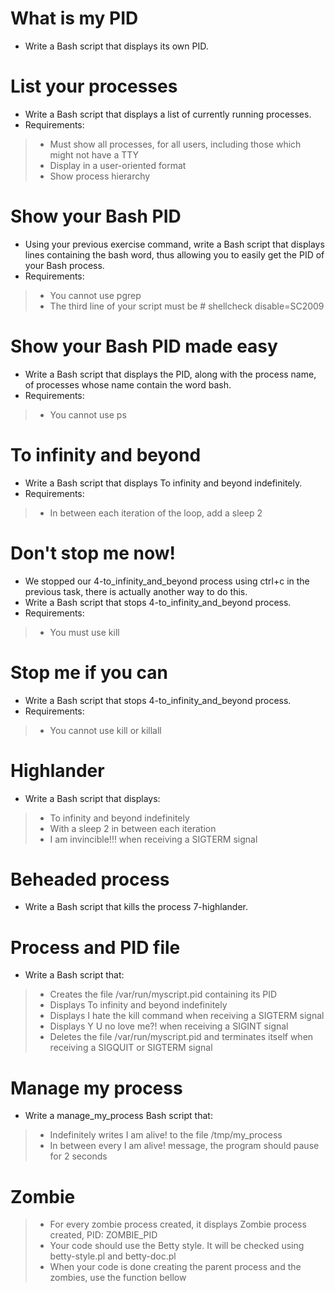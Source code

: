 # What is my PID
* Write a Bash script that displays its own PID.

#  List your processes
* Write a Bash script that displays a list of currently running processes.
* Requirements:
> * Must show all processes, for all users, including those which might not have a TTY
> * Display in a user-oriented format
> * Show process hierarchy

# Show your Bash PID
* Using your previous exercise command, write a Bash script that displays lines containing the bash word, thus allowing you to easily get the PID of your Bash process.
* Requirements:
> * You cannot use pgrep
> * The third line of your script must be # shellcheck disable=SC2009


# Show your Bash PID made easy
* Write a Bash script that displays the PID, along with the process name, of processes whose name contain the word bash.
* Requirements:
> * You cannot use ps

# To infinity and beyond
* Write a Bash script that displays To infinity and beyond indefinitely.
* Requirements:
> * In between each iteration of the loop, add a sleep 2

# Don't stop me now!
* We stopped our 4-to_infinity_and_beyond process using ctrl+c in the previous task, there is actually another way to do this.
* Write a Bash script that stops 4-to_infinity_and_beyond process.
* Requirements:
> * You must use kill

# Stop me if you can
* Write a Bash script that stops 4-to_infinity_and_beyond process.
* Requirements:
> * You cannot use kill or killall

# Highlander
* Write a Bash script that displays:
> * To infinity and beyond indefinitely
> * With a sleep 2 in between each iteration
> * I am invincible!!! when receiving a SIGTERM signal

# Beheaded process
* Write a Bash script that kills the process 7-highlander.

# Process and PID file
* Write a Bash script that:
> * Creates the file /var/run/myscript.pid containing its PID
> * Displays To infinity and beyond indefinitely
> * Displays I hate the kill command when receiving a SIGTERM signal
> * Displays Y U no love me?! when receiving a SIGINT signal
> * Deletes the file /var/run/myscript.pid and terminates itself when receiving a SIGQUIT or SIGTERM signal


#  Manage my process
* Write a manage_my_process Bash script that:
> * Indefinitely writes I am alive! to the file /tmp/my_process
> * In between every I am alive! message, the program should pause for 2 seconds


# Zombie
> * For every zombie process created, it displays Zombie process created, PID: ZOMBIE_PID
> * Your code should use the Betty style. It will be checked using betty-style.pl and betty-doc.pl
> * When your code is done creating the parent process and the zombies, use the function bellow

